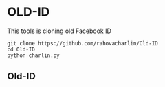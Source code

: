 # OLD-ID

This tools is cloning old Facebook ID

```
git clone https://github.com/rahovacharlin/Old-ID
cd Old-ID
python charlin.py
```

## Old-ID
